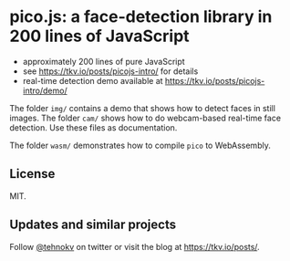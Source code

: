 # pico.js: a face-detection library in 200 lines of JavaScript

* approximately 200 lines of pure JavaScript
* see <https://tkv.io/posts/picojs-intro/> for details
* real-time detection demo available at <https://tkv.io/posts/picojs-intro/demo/>

The folder `img/` contains a demo that shows how to detect faces in still images.
The folder `cam/` shows how to do webcam-based real-time face detection.
Use these files as documentation.

The folder `wasm/` demonstrates how to compile `pico` to WebAssembly.

## License

MIT.

## Updates and similar projects

Follow <a href="https://twitter.com/tehnokv">@tehnokv</a> on twitter or visit the blog at <https://tkv.io/posts/>.
